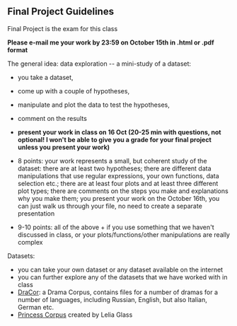 ## Final Project Guidelines

Final Project is the exam for this class

**Please e-mail me your work by 23:59 on October 15th in .html or .pdf format**

The general idea: data exploration -- a mini-study of a dataset: 

+ you take a dataset, 
+ come up with a couple of hypotheses, 
+ manipulate and plot the data to test the hypotheses, 
+ comment on the results
+ **present your work in class on 16 Oct (20-25 min with questions, not optional! I won't be able to give you a grade for your final project unless you present your work)**

+ 8 points: your work represents a small, but coherent study of the dataset: there are at least two hypotheses; there are different data manipulations that use regular expressions, your own functions, data selection etc.; there are at least four plots and at least three different plot types; there are comments on the steps you make and explanations why you make them; you present your work on the October 16th, you can just walk us through your file, no need to create a separate presentation

+ 9-10 points: all of the above + if you use something that we haven't discussed in class, or your plots/functions/other manipulations are really complex

Datasets:

+ you can take your own dataset or any dataset available on the internet
+ you can further explore any of the datasets that we have worked with in class
+ [DraCor](https://dracor.org/): a Drama Corpus, contains files for a number of dramas for a number of languages, including Russian, English, but also Italian, German etc.
+ [Princess Corpus](https://drive.google.com/drive/folders/1vVkkpcZehzD5bOyoES5hM7hrO2SUpvWS) created by Lelia Glass

